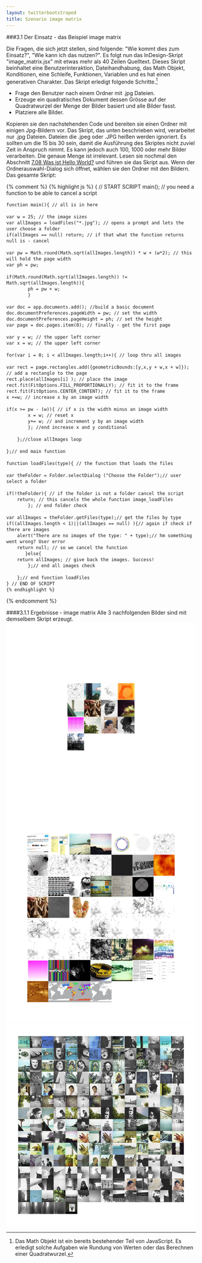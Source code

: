 ```yaml
---
layout: twitterbootstraped
title: Szenario image matrix
---
```


###<a name="08"></a>3.1 Der Einsatz - das Beispiel image matrix

Die Fragen, die sich jetzt stellen, sind folgende: "Wie kommt dies zum Einsatz?", "Wie kann ich das nutzen?".
Es folgt nun das InDesign-Skript "image_matrix.jsx" mit etwas mehr als 40 Zeilen Quelltext. Dieses Skript beinhaltet eine Benutzerinteraktion, Dateihandhabung, das Math Objekt, Konditionen, eine Schleife, Funktionen, Variablen und es hat einen generativen Charakter. Das Skript erledigt folgende Schritte.[^math]  

- Frage den Benutzer nach einem Ordner mit .jpg Dateien.  
- Erzeuge ein quadratisches Dokument dessen Grösse auf der Quadratwurzel der Menge der Bilder basiert und alle Bilder fasst.  
- Platziere alle Bilder.  

  
Kopieren sie den nachstehenden Code und bereiten sie einen Ordner mit einigen Jpg-Bildern vor. Das Skript, das unten beschrieben wird, verarbeitet nur .jpg Dateien. Dateien die .jpeg oder .JPG heißen werden ignoriert. Es sollten um die 15 bis 30 sein, damit die Ausführung des Skriptes nicht zuviel Zeit in Anspruch nimmt. Es kann jedoch auch 100, 1000 oder mehr Bilder verarbeiten. Die genaue Menge ist irrelevant. Lesen sie nochmal den Abschnitt [7.08 Was ist Hello World?](10terminologie.html#21) und führen sie das Skript aus. Wenn der Ordnerauswahl-Dialog sich öffnet, wählen sie den Ordner mit den Bildern.
Das gesamte Skript:  

<script src="https://gist.github.com/2651660.js"> </script>
{% comment %}
	{% highlight js %}
	{ // START SCRIPT
	main(); // you need a function to be able to cancel a script

	function main(){ // all is in here

	var w = 25; // the image sizes
	var allImages = loadFiles("*.jpg"); // opens a prompt and lets the user choose a folder
	if(allImages == null) return; // if that what the function returns null is - cancel

	var pw = Math.round(Math.sqrt(allImages.length)) * w + (w*2); // this will hold the page width
	var ph = pw;

	if(Math.round(Math.sqrt(allImages.length)) != Math.sqrt(allImages.length)){
	        ph = pw + w;
	        }

	var doc = app.documents.add(); //build a basic document
	doc.documentPreferences.pageWidth = pw; // set the width
	doc.documentPreferences.pageHeight = ph; // set the height
	var page = doc.pages.item(0); // finally - get the first page

	var y = w; // the upper left corner
	var x = w; // the upper left corner

	for(var i = 0; i < allImages.length;i++){ // loop thru all images

	var rect = page.rectangles.add({geometricBounds:[y,x,y + w,x + w]}); // add a rectangle to the page
	rect.place(allImages[i] ); // place the image
    rect.fit(FitOptions.FILL_PROPORTIONALLY); // fit it to the frame
    rect.fit(FitOptions.CENTER_CONTENT); // fit it to the frame
    x +=w; // increase x by an image width

	if(x >= pw - (w)){ // if x is the width minus an image width
	        x = w; // reset x
	        y+= w; // and increment y by an image width
	        }; //end increase x and y conditional

	    };//close allImages loop

	};// end main function

	function loadFiles(type){ // the function that loads the files

	var theFolder = Folder.selectDialog ("Choose the Folder");// user select a folder

	if(!theFolder){ // if the folder is not a folder cancel the script
		return; // this cancels the whole function image_loadFiles
			}; // end folder check

	var allImages = theFolder.getFiles(type);// get the files by type
	if((allImages.length < 1)||(allImages == null) ){// again if check if there are images
		alert("There are no images of the type: " + type);// hm something went wrong? User error
		return null; // so we cancel the function
		   }else{
		return allImages; // give back the images. Success!
	        };// end all images check

		};// end function loadFiles
	} // END OF SCRIPT
	{% endhighlight %}
{% endcomment %}

####<a name="33"></a>3.1.1 Ergebnisse - image matrix
Alle 3 nachfolgenden Bilder sind mit demselbem Skript erzeugt.  
[![matrix 1](images/image_matrix_1.jpg)](images/image_matrix_1.jpg)  
[![matrix 2](images/image_matrix_2.jpg)](images/image_matrix_2.jpg)  
[![matrix 3](images/image_matrix_3.jpg)](images/image_matrix_3.jpg)  

[^math]: Das Math Objekt ist ein bereits bestehender Teil von JavaScript. Es erledigt solche Aufgaben wie Rundung von Werten oder das Berechnen einer Quadratwurzel.  